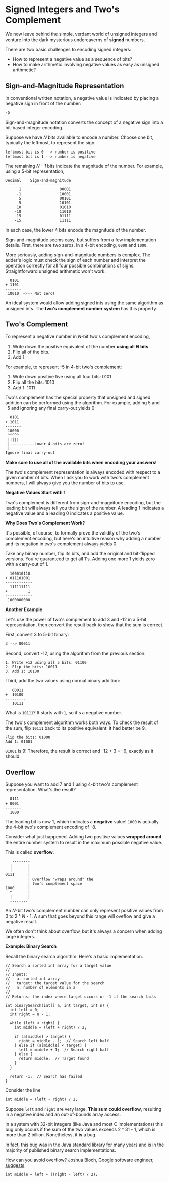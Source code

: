 # Signed Integers and Two's Complement

We now leave behind the simple, verdant world of unsigned integers and venture into the dark mysterious undercaverns of **signed** numbers.

There are two basic challenges to encoding signed integers:
  - How to represent a negative value as a sequence of bits?
  - How to make arithmetic involving negative values as easy as unsigned arithmetic?

## Sign-and-Magnitude Representation

In conventional written notation, a negative value is indicated by placing a negative sign in front of the number:

```
-5
```

Sign-and-magnitude notation converts the concept of a negative sign into a bit-based integer encoding.

Suppose we have *N* bits available to encode a number. Choose one bit, typically the leftmost, to represent the sign.

```
leftmost bit is 0 --> number is positive
leftmost bit is 1 --> number is negative
```

The remaining *N - 1* bits indicate the magnitude of the number. For example, using a 5-bit representation,

```
Decimal    Sign-and-magnitude
-------    ------------------
      1                 00001
     -1                 10001
      5                 00101
     -5                 10101
     10                 01010 
    -10                 11010 
     15                 01111
    -15                 11111
```

In each case, the lower 4 bits encode the magnitude of the number.

Sign-and-magnitude seems easy, but suffers from a few implementation details. First, there are two zeros. In a 4-bit encoding, `0000` and `1000`.

More seriously, adding sign-and-magnitude numbers is complex. The adder's logic must check the sign of each number and interpret the operation correctly for all four possible combinations of signs. Straightforward unsigned arithmetic won't work:

```
  0101
+ 1101
-------
 10010  <--- Not zero!
```

An ideal system would allow adding signed ints using the same algorithm as unsigned ints. The **two's complement number system** has this property.

## Two's Complement

To represent a negative number in *N*-bit two's complement encoding,

  1. Write down the positive equivalent of the number **using all** ***N*** **bits**.
  2. Flip all of the bits.
  3. Add 1.

For example, to represent -5 in 4-bit two's complement:

  1. Write down positive five using all four bits: 0101
  2. Flip all the bits: 1010
  3. Add 1: 1011

Two's complement has the special property that unsigned and signed addition can be performed using the algorithm. For example, adding 5 and -5 and ignoring any final carry-out yields 0:

```
  0101
+ 1011
-------
 10000
 ^^^^^
 |||||
 |-----------Lower 4-bits are zero!
 |
Ignore final carry-out
```

**Make sure to use all of the available bits when encoding your answers!**

The two's complement representation is always encoded with respect to a given number of bits. When I ask you to work with two's complement numbers, I will always give you the number of bits to use.

**Negative Values Start with 1**

Two's complement is different from sign-and-magnitude encoding, but the leading bit will always tell you the sign of the number. A leading 1 indicates a negative value and a leading 0 indicates a positive value.


**Why Does Two's Complement Work?**

It's possible, of course, to formally prove the validity of the two's complement encoding, but here's an intuitive reason why adding a number and its negation in two's complement always yields 0.

Take any binary number, flip its bits, and add the original and bit-flipped versions. You're guaranteed to get all 1's. Adding one more 1 yields zero with a carry-out of 1.

```
  100010110
+ 011101001
------------
  111111111
+         1
------------
 1000000000
```

**Another Example**

Let's use the power of two's complement to add 3 and -12 in a 5-bit representation, then convert the result back to show that the sum is correct.

First, convert 3 to 5-bit binary:
```
3 --> 00011
```

Second, convert -12, using the algorithm from the previous section:

```
1. Write +12 using all 5 bits: 01100
2. Flip the bits: 10011
3. Add 1: 10100
```

Third, add the two values using normal binary addition:

```
   00011
+  10100
---------
   10111
```

What is `10111`? It starts with `1`, so it's a negative number.

The two's complement algorithm works both ways. To check the result of the sum, flip `10111` back to its positive equivalent: it had better be 9.

```
Flip the bits: 01000
Add 1: 01001
```

`01001` is 9! Therefore, the result is correct and -12 + 3 = -9, exactly as it should.

## Overflow

Suppose you want to add 7 and 1 using 4-bit two's complement representation. What's the result?

```
  0111
+ 0001
-------
  1000  
```

The leading bit is now 1, which indicates a **negative** value! `1000` is actually the 4-bit two's complement encoding of -8.

Consider what just happened. Adding two positive values **wrapped around** the entire number system to result in the maximum possible negative value.

This is called **overflow**.

```
   --------
  |       |
  |       |
0111      |
          | Overflow "wraps around" the
          | two's complement space
1000      |
  ^       |
  |       |
  --------        
```

An *N*-bit two's complement number can only represent positive values from 0 to 2 ^ *N* - 1. A sum that goes beyond this range will oveflow and give a negative result.

We often don't think about overflow, but it's always a concern when adding large integers.

**Example: Binary Search**

Recall the binary search algorithm. Here's a basic implementation.

```
// Search a sorted int array for a target value
//
// Inputs:
//   a: sorted int array
//   target: the target value for the search
//   n: number of elements in a
//
// Returns: the index where target occurs or -1 if the search fails

int binarySearch(int[] a, int target, int n) {
  int left = 0;
  int right = n - 1;
  
  while (left < right) {
    int middle = (left + right) / 2;
  
    if (a[middle] > target) {
      right = middle - 1;  // Search left half
    } else if (a[middle] < target) {
      left = middle + 1;  // Search right half
    } else {
      return middle;  // Target found
    }
  }
  
  return -1;  // Search has failed
}
```

Consider the line

```
int middle = (left + right) / 2;
```

Suppose `left` and `right` are very large. **This sum could overflow**, resulting in a negative index and an out-of-bounds array access.

In a system with 32-bit integers (like Java and most C implementations) this bug only occurs if the sum of the two values exceeds 2 ^ 31 - 1, which is more than 2 billion. Nonetheless, it **is** a bug.

In fact, this bug was in the Java standard library for many years and is in the majority of published binary search implementations.

How can you avoid overflow? Joshua Bloch, Google software engineer, [suggests](https://research.googleblog.com/2006/06/extra-extra-read-all-about-it-nearly.html)

```
int middle = left + ((right - left) / 2);
```

